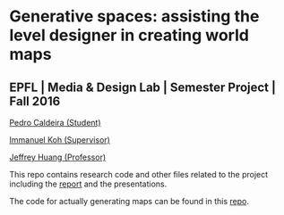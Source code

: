 # Generative spaces: assisting the level designer in creating world maps
## EPFL | Media & Design Lab | Semester Project | Fall 2016
[Pedro Caldeira (Student)](https://people.epfl.ch/pedro.caldeira?lang=en)

[Immanuel Koh (Supervisor)](https://people.epfl.ch/immanuel.koh?lang=en)

[Jeffrey Huang (Professor)](https://people.epfl.ch/jeffrey.huang?lang=en)

This repo contains research code and other files related to the project including the [report](https://github.com/stonecauldron/tile-mapper/blob/master/report/paper.pdf) and the presentations.

The code for actually generating maps can be found in this [repo](https://github.com/stonecauldron/markov2d).
